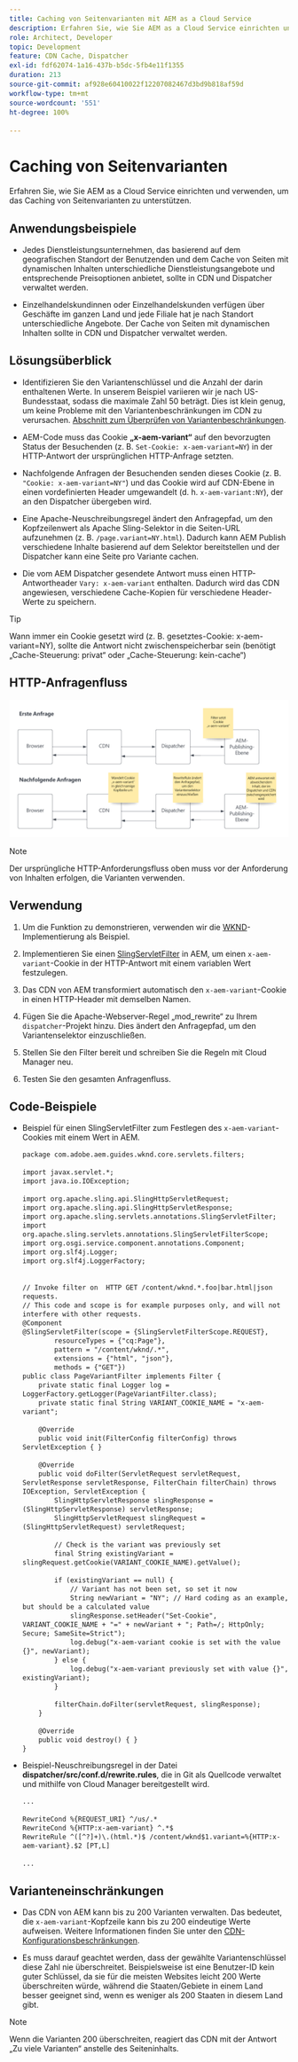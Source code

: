 ```yaml
---
title: Caching von Seitenvarianten mit AEM as a Cloud Service
description: Erfahren Sie, wie Sie AEM as a Cloud Service einrichten und verwenden, um das Caching von Seitenvarianten zu unterstützen.
role: Architect, Developer
topic: Development
feature: CDN Cache, Dispatcher
exl-id: fdf62074-1a16-437b-b5dc-5fb4e11f1355
duration: 213
source-git-commit: af928e60410022f12207082467d3bd9b818af59d
workflow-type: tm+mt
source-wordcount: '551'
ht-degree: 100%

---
```


# Caching von Seitenvarianten

Erfahren Sie, wie Sie AEM as a Cloud Service einrichten und verwenden, um das Caching von Seitenvarianten zu unterstützen.

## Anwendungsbeispiele

+ Jedes Dienstleistungsunternehmen, das basierend auf dem geografischen Standort der Benutzenden und dem Cache von Seiten mit dynamischen Inhalten unterschiedliche Dienstleistungsangebote und entsprechende Preisoptionen anbietet, sollte in CDN und Dispatcher verwaltet werden.

+ Einzelhandelskundinnen oder Einzelhandelskunden verfügen über Geschäfte im ganzen Land und jede Filiale hat je nach Standort unterschiedliche Angebote. Der Cache von Seiten mit dynamischen Inhalten sollte in CDN und Dispatcher verwaltet werden.

## Lösungsüberblick

+ Identifizieren Sie den Variantenschlüssel und die Anzahl der darin enthaltenen Werte. In unserem Beispiel variieren wir je nach US-Bundesstaat, sodass die maximale Zahl 50 beträgt. Dies ist klein genug, um keine Probleme mit den Variantenbeschränkungen im CDN zu verursachen. [Abschnitt zum Überprüfen von Variantenbeschränkungen](#variant-limitations).

+ AEM-Code muss das Cookie __„x-aem-variant“__ auf den bevorzugten Status der Besuchenden (z. B. `Set-Cookie: x-aem-variant=NY`) in der HTTP-Antwort der ursprünglichen HTTP-Anfrage setzten.

+ Nachfolgende Anfragen der Besuchenden senden dieses Cookie (z. B. `"Cookie: x-aem-variant=NY"`) und das Cookie wird auf CDN-Ebene in einen vordefinierten Header umgewandelt (d. h. `x-aem-variant:NY`), der an den Dispatcher übergeben wird.

+ Eine Apache-Neuschreibungsregel ändert den Anfragepfad, um den Kopfzeilenwert als Apache Sling-Selektor in die Seiten-URL aufzunehmen (z. B. `/page.variant=NY.html`). Dadurch kann AEM Publish verschiedene Inhalte basierend auf dem Selektor bereitstellen und der Dispatcher kann eine Seite pro Variante cachen.

+ Die vom AEM Dispatcher gesendete Antwort muss einen HTTP-Antwortheader `Vary: x-aem-variant` enthalten. Dadurch wird das CDN angewiesen, verschiedene Cache-Kopien für verschiedene Header-Werte zu speichern.

>[!TIP]
>
>Wann immer ein Cookie gesetzt wird (z. B. gesetztes-Cookie: x-aem-variant=NY), sollte die Antwort nicht zwischenspeicherbar sein (benötigt „Cache-Steuerung: privat“ oder „Cache-Steuerung: kein-cache“)

## HTTP-Anfragenfluss

![Variabler Cache-Anfragenfluss](./assets/variant-cache-request-flow.png)

>[!NOTE]
>
>Der ursprüngliche HTTP-Anforderungsfluss oben muss vor der Anforderung von Inhalten erfolgen, die Varianten verwenden.

## Verwendung

1. Um die Funktion zu demonstrieren, verwenden wir die [WKND](https://experienceleague.adobe.com/docs/experience-manager-learn/getting-started-wknd-tutorial-develop/overview.html?lang=de)-Implementierung als Beispiel.

1. Implementieren Sie einen [SlingServletFilter](https://sling.apache.org/documentation/the-sling-engine/filters.html) in AEM, um einen `x-aem-variant`-Cookie in der HTTP-Antwort mit einem variablen Wert festzulegen.

1. Das CDN von AEM transformiert automatisch den `x-aem-variant`-Cookie in einen HTTP-Header mit demselben Namen.

1. Fügen Sie die Apache-Webserver-Regel „mod_rewrite“ zu Ihrem `dispatcher`-Projekt hinzu. Dies ändert den Anfragepfad, um den Variantenselektor einzuschließen.

1. Stellen Sie den Filter bereit und schreiben Sie die Regeln mit Cloud Manager neu.

1. Testen Sie den gesamten Anfragenfluss.

## Code-Beispiele

+ Beispiel für einen SlingServletFilter zum Festlegen des `x-aem-variant`-Cookies mit einem Wert in AEM.

  ```
  package com.adobe.aem.guides.wknd.core.servlets.filters;
  
  import javax.servlet.*;
  import java.io.IOException;
  
  import org.apache.sling.api.SlingHttpServletRequest;
  import org.apache.sling.api.SlingHttpServletResponse;
  import org.apache.sling.servlets.annotations.SlingServletFilter;
  import org.apache.sling.servlets.annotations.SlingServletFilterScope;
  import org.osgi.service.component.annotations.Component;
  import org.slf4j.Logger;
  import org.slf4j.LoggerFactory;
  
  
  // Invoke filter on  HTTP GET /content/wknd.*.foo|bar.html|json requests.
  // This code and scope is for example purposes only, and will not interfere with other requests.
  @Component
  @SlingServletFilter(scope = {SlingServletFilterScope.REQUEST},
          resourceTypes = {"cq:Page"},
          pattern = "/content/wknd/.*",
          extensions = {"html", "json"},
          methods = {"GET"})
  public class PageVariantFilter implements Filter {
      private static final Logger log = LoggerFactory.getLogger(PageVariantFilter.class);
      private static final String VARIANT_COOKIE_NAME = "x-aem-variant";
  
      @Override
      public void init(FilterConfig filterConfig) throws ServletException { }
  
      @Override
      public void doFilter(ServletRequest servletRequest, ServletResponse servletResponse, FilterChain filterChain) throws IOException, ServletException {
          SlingHttpServletResponse slingResponse = (SlingHttpServletResponse) servletResponse;
          SlingHttpServletRequest slingRequest = (SlingHttpServletRequest) servletRequest;
  
          // Check is the variant was previously set
          final String existingVariant = slingRequest.getCookie(VARIANT_COOKIE_NAME).getValue();
  
          if (existingVariant == null) {
              // Variant has not been set, so set it now
              String newVariant = "NY"; // Hard coding as an example, but should be a calculated value
              slingResponse.setHeader("Set-Cookie", VARIANT_COOKIE_NAME + "=" + newVariant + "; Path=/; HttpOnly; Secure; SameSite=Strict");
              log.debug("x-aem-variant cookie is set with the value {}", newVariant);
          } else {
              log.debug("x-aem-variant previously set with value {}", existingVariant);
          }
  
          filterChain.doFilter(servletRequest, slingResponse);
      }
  
      @Override
      public void destroy() { }
  }
  ```

+ Beispiel-Neuschreibungsregel in der Datei __dispatcher/src/conf.d/rewrite.rules__, die in Git als Quellcode verwaltet und mithilfe von Cloud Manager bereitgestellt wird.

  ```
  ...
  
  RewriteCond %{REQUEST_URI} ^/us/.*  
  RewriteCond %{HTTP:x-aem-variant} ^.*$  
  RewriteRule ^([^?]+)\.(html.*)$ /content/wknd$1.variant=%{HTTP:x-aem-variant}.$2 [PT,L] 
  
  ...
  ```

## Varianteneinschränkungen

+ Das CDN von AEM kann bis zu 200 Varianten verwalten. Das bedeutet, die `x-aem-variant`-Kopfzeile kann bis zu 200 eindeutige Werte aufweisen. Weitere Informationen finden Sie unter den [CDN-Konfigurationsbeschränkungen](https://docs.fastly.com/en/guides/resource-limits).

+ Es muss darauf geachtet werden, dass der gewählte Variantenschlüssel diese Zahl nie überschreitet.  Beispielsweise ist eine Benutzer-ID kein guter Schlüssel, da sie für die meisten Websites leicht 200 Werte überschreiten würde, während die Staaten/Gebiete in einem Land besser geeignet sind, wenn es weniger als 200 Staaten in diesem Land gibt.

>[!NOTE]
>
>Wenn die Varianten 200 überschreiten, reagiert das CDN mit der Antwort „Zu viele Varianten“ anstelle des Seiteninhalts.
